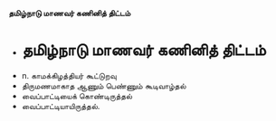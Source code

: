 **தமிழ்நாடு மாணவர் கணினித் திட்டம்**
- # தமிழ்நாடு மாணவர் கணினித் திட்டம்
- n. காமக்கிழத்தியர் கூட்டுறவு
- திருமணமாகாத ஆணும் பெண்ணும் கூடிவாழ்தல்
- வைப்பாட்டியைக் கொண்டிருத்தல்
- வைப்பாட்டியாயிருத்தல்.

